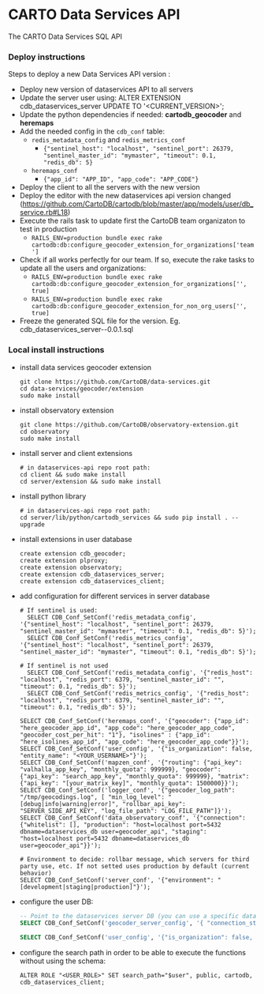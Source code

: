 # CARTO Data Services API
The CARTO Data Services SQL API

### Deploy instructions
Steps to deploy a new Data Services API version :

- Deploy new version of dataservices API to all servers
- Update the server user using: ALTER EXTENSION cdb_dataservices_server UPDATE TO '\<CURRENT_VERSION\>';
- Update the python dependencies if needed: **cartodb_geocoder** and **heremaps**
- Add the needed config in the `cdb_conf` table:
  - `redis_metadata_config` and `redis_metrics_conf`
    - `{"sentinel_host": "localhost", "sentinel_port": 26379, "sentinel_master_id": "mymaster", "timeout": 0.1, "redis_db": 5}`
  - `heremaps_conf`
    - `{"app_id": "APP_ID", "app_code": "APP_CODE"}`
- Deploy the client to all the servers with the new version
- Deploy the editor with the new dataservices api version changed (https://github.com/CartoDB/cartodb/blob/master/app/models/user/db_service.rb#L18)
- Execute the rails task to update first the CartoDB team organizaton to test in production
  - `RAILS_ENV=production bundle exec rake cartodb:db:configure_geocoder_extension_for_organizations['team']`
- Check if all works perfectly for our team. If so, execute the rake tasks to update all the users and organizations:
  - `RAILS_ENV=production bundle exec rake cartodb:db:configure_geocoder_extension_for_organizations['', true]`
  - `RAILS_ENV=production bundle exec rake cartodb:db:configure_geocoder_extension_for_non_org_users['', true]`
- Freeze the generated SQL file for the version. Eg. cdb_dataservices_server--0.0.1.sql

### Local install instructions

- install data services geocoder extension 

    ```
    git clone https://github.com/CartoDB/data-services.git
    cd data-services/geocoder/extension
    sudo make install
    ```
    
- install observatory extension 

    ```
    git clone https://github.com/CartoDB/observatory-extension.git
    cd observatory
    sudo make install
    ```

- install server and client extensions
    
    ```
    # in dataservices-api repo root path:
    cd client && sudo make install
    cd server/extension && sudo make install
    ```

- install python library

    ```
    # in dataservices-api repo root path:
    cd server/lib/python/cartodb_services && sudo pip install . --upgrade 
    ```

- install extensions in user database

    ```
    create extension cdb_geocoder;
    create extension plproxy;
    create extension observatory;
    create extension cdb_dataservices_server;
    create extension cdb_dataservices_client;
    ```

- add configuration for different services in server database


    ```
    # If sentinel is used:
      SELECT CDB_Conf_SetConf('redis_metadata_config', '{"sentinel_host": "localhost", "sentinel_port": 26379, "sentinel_master_id": "mymaster", "timeout": 0.1, "redis_db": 5}');
      SELECT CDB_Conf_SetConf('redis_metrics_config', '{"sentinel_host": "localhost", "sentinel_port": 26379, "sentinel_master_id": "mymaster", "timeout": 0.1, "redis_db": 5}');
      
    # If sentinel is not used
      SELECT CDB_Conf_SetConf('redis_metadata_config', '{"redis_host": "localhost", "redis_port": 6379, "sentinel_master_id": "", "timeout": 0.1, "redis_db": 5}');
      SELECT CDB_Conf_SetConf('redis_metrics_config', '{"redis_host": "localhost", "redis_port": 6379, "sentinel_master_id": "", "timeout": 0.1, "redis_db": 5}');
  
    SELECT CDB_Conf_SetConf('heremaps_conf', '{"geocoder": {"app_id": "here_geocoder_app_id", "app_code": "here_geocoder_app_code", "geocoder_cost_per_hit": "1"}, "isolines" : {"app_id": "here_isolines_app_id", "app_code": "here_geocoder_app_code"}}');
    SELECT CDB_Conf_SetConf('user_config', '{"is_organization": false, "entity_name": "<YOUR_USERNAME>"}');
    SELECT CDB_Conf_SetConf('mapzen_conf', '{"routing": {"api_key": "valhalla_app_key", "monthly_quota": 999999}, "geocoder": {"api_key": "search_app_key", "monthly_quota": 999999}, "matrix": {"api_key": "[your_matrix_key]", "monthly_quota": 1500000}}');
    SELECT CDB_Conf_SetConf('logger_conf', '{"geocoder_log_path": "/tmp/geocodings.log", [ "min_log_level": "[debug|info|warning|error]", "rollbar_api_key": "SERVER_SIDE_API_KEY", "log_file_path": "LOG_FILE_PATH"]}');
    SELECT CDB_Conf_SetConf('data_observatory_conf', '{"connection": {"whitelist": [], "production": "host=localhost port=5432 dbname=dataservices_db user=geocoder_api", "staging": "host=localhost port=5432 dbname=dataservices_db user=geocoder_api"}}');

    # Environment to decide: rollbar message, which servers for third party use, etc. If not setted uses production by default (current behavior)
    SELECT CDB_Conf_SetConf('server_conf', '{"environment": "[development|staging|production]"}');
    ```

- configure the user DB:

    ```sql
    -- Point to the dataservices server DB (you can use a specific database for the server or your same user's):
    SELECT CDB_Conf_SetConf('geocoder_server_config', '{ "connection_str": "host=localhost port=5432 dbname=<SERVER_DB_NAME> user=postgres"}');

    SELECT CDB_Conf_SetConf('user_config', '{"is_organization": false, "entity_name": "<YOUR_USERNAME>"}');
    ```

- configure the search path in order to be able to execute the functions without using the schema:

    ```
    ALTER ROLE "<USER_ROLE>" SET search_path="$user", public, cartodb, cdb_dataservices_client;
    ```
